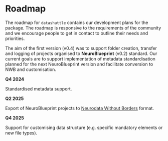 # Roadmap

The roadmap for ``datashuttle``
contains our development plans for the package.
The roadmap is responsive to the requirements
of the community and we encourage people to get in
contact to outline their needs and priorities.

The aim of the first version (v0.4) was to support folder
creation, transfer and logging of projects organised to
**NeuroBlueprint** (v0.2) standard. Our current goals are to
support implementation of metadata standardisation planned for the next
NeuroBlueprint version and facilitate conversion to NWB and customisation.

**Q4 2024**

Standardised metadata support.

**Q2 2025**

Export of NeuroBlueprint projects to [Neurodata Without Borders](https://www.nwb.org/) format.

**Q4 2025**

Support for customising data structure (e.g. specific mandatory elements or new file types).
